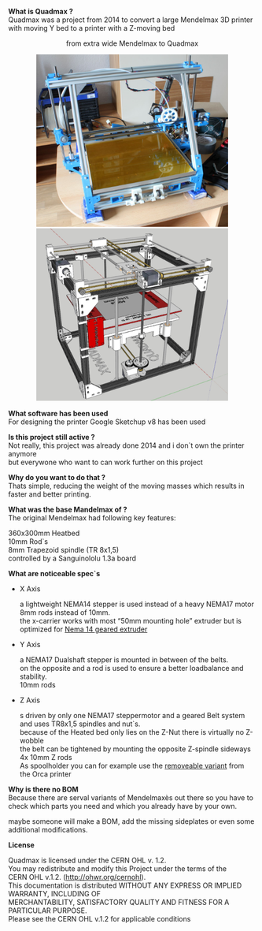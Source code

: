 <p><strong>What is Quadmax ?</strong> <br>
Quadmax was a project from 2014 to convert a large Mendelmax 3D printer with moving Y bed to a printer with a Z-moving bed</p>

<p align=center>from extra wide Mendelmax to Quadmax</p>
<p align=center> <img src="https://github.com/Chrisu02/Quadmax/blob/master/image/xwidemendelmax.jpg?raw=true" height="350" width="390"> <img src="https://github.com/Chrisu02/Quadmax/blob/master/image/construction_1.jpg?raw=true"  height="350" width="390">
 
 <p><strong>What software has been used</strong> <br>
For designing the printer Google Sketchup v8 has been used</p>

 <p><strong>Is this project still active ?</strong> <br>
Not really, this project was already done 2014 and i don`t own the printer anymore<br>
but everywone who want to can work further on this project </p> 

<p><strong>Why do you want to do that ?</strong> <br>
Thats simple, reducing the weight of the moving masses which results in faster and better printing.</p>

<p><strong>What was the base Mandelmax of ?</strong> <br>
The original Mendelmax had following key features:</p>

<p>360x300mm Heatbed <br>
10mm Rod`s <br>
8mm Trapezoid spindle (TR 8x1,5) <br>
controlled by a Sanguinololu 1.3a board</p>

<p><strong>What are noticeable spec`s</strong></p>

<ul>
<li><p>X Axis</p>

<p>a lightweight NEMA14 stepper is used instead of a heavy NEMA17 motor <br>
8mm rods instead of 10mm. <br>
the x-carrier works with most “50mm mounting hole” extruder but is optimized for <a href="https://www.youmagine.com/designs/nema-14-geared-extruder-rev-1-2">Nema 14 geared extruder</a></p></li>
<li><p>Y Axis</p>

<p>a NEMA17 Dualshaft stepper is mounted in between of the belts. <br>
on the opposite and a rod is used to ensure a better loadbalance and stability. <br>
10mm rods</p></li>
<li><p>Z Axis</p>

<p>s driven by only one NEMA17 steppermotor and a geared Belt system and uses TR8x1,5 spindles and nut`s. <br>
because of the Heated bed only lies on the Z-Nut there is virtually no Z-wobble <br>
the belt can be tightened by mounting the opposite Z-spindle sideways <br>
4x 10mm Z rods <br>
As spoolholder you can for example use the <a href="http://www.thingiverse.com/thing:30350">removeable variant</a> from the Orca printer </p></li>
</ul>

<p><strong>Why is there no BOM</strong> <br>
Because there are serval variants of Mendelmaxès out there so you have to check which parts you need and which you already have by your own.</p>

<p>maybe someone will make a BOM, add the missing sideplates or even some additional modifications.</p>

<p><strong>License</strong></p>

<p>Quadmax is licensed under the CERN OHL v. 1.2. <br>
You may redistribute and modify this Project under the terms of the <br>
CERN OHL v.1.2. (<a href="http://ohwr.org/cernohl">http://ohwr.org/cernohl</a>). <br>
This documentation is distributed WITHOUT ANY EXPRESS OR IMPLIED WARRANTY, INCLUDING OF <br>
MERCHANTABILITY, SATISFACTORY QUALITY AND FITNESS FOR A <br>
PARTICULAR PURPOSE.  <br>
Please see the CERN OHL v.1.2 for applicable conditions</p>
